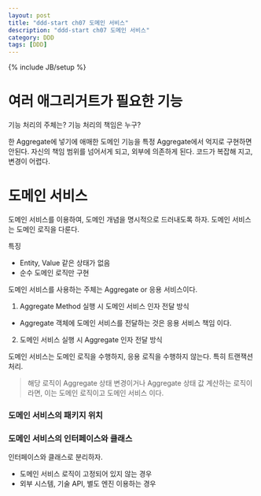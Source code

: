 ```yaml
---
layout: post
title: "ddd-start ch07 도메인 서비스"
description: "ddd-start ch07 도메인 서비스"
category: DDD
tags: [DDD]
---
```

{% include JB/setup %}

# 여러 애그리거트가 필요한 기능
기능 처리의 주체는?
기능 처리의 책임은 누구?

한 Aggregate에 넣기에 애매한 도메인 기능을 특정 Aggregate에서 억지로 구현하면 안된다.
자신의 책임 범위를 넘어서게 되고, 외부에 의존하게 된다. 코드가 복잡해 지고, 변경이 어렵다.

# 도메인 서비스
도메인 서비스를 이용하여, 도메인 개념을 명시적으로 드러내도록 하자.
도메인 서비스는 도메인 로직을 다룬다.

특징
- Entity, Value 같은 상태가 없음
- 순수 도메인 로직만 구현

도메인 서비스를 사용하는 주체는 Aggregate or 응용 서비스이다.

1. Aggregate Method 실행 시 도메인 서비스 인자 전달 방식
  - Aggregate 객체에 도메인 서비스를 전달하는 것은 응용 서비스 책임 이다.
2. 도메인 서비스 실행 시 Aggregate 인자 전달 방식

도메인 서비스는 도메인 로직을 수행하지, 응용 로직을 수행하지 않는다. 특히 트랜잭션 처리.

> 해당 로직이 Aggregate 상태 변경이거나 Aggregate 상태 값 계산하는 로직이라면,
이는 도메인 로직이고 도메인 서비스 이다.

### 도메인 서비스의 패키지 위치

### 도메인 서비스의 인터페이스와 클래스
인터페이스와 클래스로 분리하자.
- 도메인 서비스 로직이 고정되어 있지 않는 경우
- 외부 시스템, 기술 API, 별도 엔진 이용하는 경우
